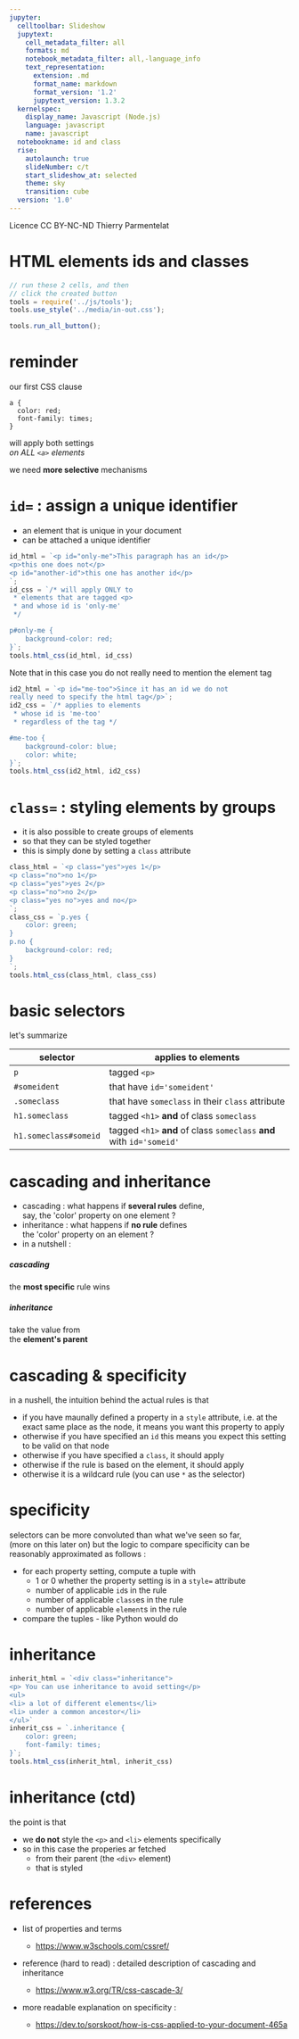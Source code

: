 ```yaml
---
jupyter:
  celltoolbar: Slideshow
  jupytext:
    cell_metadata_filter: all
    formats: md
    notebook_metadata_filter: all,-language_info
    text_representation:
      extension: .md
      format_name: markdown
      format_version: '1.2'
      jupytext_version: 1.3.2
  kernelspec:
    display_name: Javascript (Node.js)
    language: javascript
    name: javascript
  notebookname: id and class
  rise:
    autolaunch: true
    slideNumber: c/t
    start_slideshow_at: selected
    theme: sky
    transition: cube
  version: '1.0'
---
```


<div class="licence">
<span>Licence CC BY-NC-ND</span>
<span>Thierry Parmentelat</span>
</div>

<!-- #region slideshow={"slide_type": ""} -->
# HTML elements ids and classes
<!-- #endregion -->

```javascript
// run these 2 cells, and then 
// click the created button
tools = require('../js/tools');
tools.use_style('../media/in-out.css');
```

```javascript
tools.run_all_button();
```

<!-- #region slideshow={"slide_type": "slide"} -->
# reminder
<!-- #endregion -->

<!-- #region slideshow={"slide_type": ""} cell_style="split" -->
our first CSS clause 

```
a {
  color: red;
  font-family: times;
}
```
<!-- #endregion -->

<!-- #region cell_style="split" slideshow={"slide_type": ""} -->
will apply both settings  
*on ALL `<a>` elements*

we need **more selective** mechanisms

<!-- #endregion -->

<!-- #region slideshow={"slide_type": "slide"} -->
# `id=` : assign a unique identifier

* an element that is unique in your document 
* can be attached a unique identifier
<!-- #endregion -->

```javascript hide_input=true
id_html = `<p id="only-me">This paragraph has an id</p>
<p>this one does not</p>
<p id="another-id">this one has another id</p>
`;
id_css = `/* will apply ONLY to 
 * elements that are tagged <p> 
 * and whose id is 'only-me' 
 */

p#only-me {
    background-color: red;
}`;
tools.html_css(id_html, id_css)
```

<!-- #region slideshow={"slide_type": "slide"} hide_input=true -->
Note that in this case you do not really need to mention the element tag
<!-- #endregion -->

```javascript hide_input=true slideshow={"slide_type": ""}
id2_html = `<p id="me-too">Since it has an id we do not 
really need to specify the html tag</p>`;
id2_css = `/* applies to elements
 * whose id is 'me-too'
 * regardless of the tag */

#me-too {
    background-color: blue;
    color: white;
}`;
tools.html_css(id2_html, id2_css)
```

<!-- #region slideshow={"slide_type": "slide"} -->
# `class=` : styling elements by groups

* it is also possible to create groups of elements
* so that they can be styled together
* this is simply done by setting a `class` attribute 
<!-- #endregion -->

```javascript hide_input=true
class_html = `<p class="yes">yes 1</p>
<p class="no">no 1</p>
<p class="yes">yes 2</p>
<p class="no">no 2</p>
<p class="yes no">yes and no</p>
`;
class_css = `p.yes {
    color: green;
}
p.no {
    background-color: red;
}
`;
tools.html_css(class_html, class_css)
```

<!-- #region slideshow={"slide_type": "slide"} -->
# basic selectors

let's summarize 

| selector | applies to elements |
|----------|------------|
| `p`      |  tagged `<p>` |
| `#someident` | that have `id='someident'` |
| `.someclass` |  that have `someclass` in their `class` attribute |
| `h1.someclass` | tagged `<h1>` **and** of class `someclass` |
| `h1.someclass#someid` | tagged `<h1>` **and** of class `someclass` **and** with `id='someid'` |
<!-- #endregion -->

<!-- #region slideshow={"slide_type": "slide"} -->
# cascading and inheritance

* cascading : what happens if **several rules** define,  
  say, the 'color' property on one element ?
* inheritance : what happens if **no rule** defines  
  the 'color' property on an element ?
* in a nutshell :
<!-- #endregion -->

<!-- #region slideshow={"slide_type": ""} cell_style="split" -->
##### cascading 
the **most specific** rule wins
<!-- #endregion -->

<!-- #region cell_style="split" -->
##### inheritance 
take the value from  
the **element's parent**
<!-- #endregion -->

<!-- #region slideshow={"slide_type": "slide"} -->
# cascading  & specificity

in a nushell, the intuition behind the actual rules is that
* if you have maunally defined a property in a `style` attribute, i.e. at the exact same place as the node, it means you want this property to apply
* otherwise if you have specified an `id` this means you expect this setting to be valid on that node
* otherwise if you have specified a `class`, it should apply
* otherwise if the rule is based on the element, it should apply
* otherwise it is a wildcard rule (you can use `*` as the selector) 

<!-- #endregion -->

<!-- #region slideshow={"slide_type": "slide"} -->
# specificity

selectors can be more convoluted than what we've seen so far,  
(more on this later on) but the logic to compare
specificity can be reasonably approximated as follows :

* for each property setting, compute a tuple with
  * 1 or 0 whether the property setting is in a `style=` attribute
  * number of applicable `id`s in the rule
  * number of applicable `class`es in the rule
  * number of applicable `element`s in the rule
* compare the tuples - like Python would do
<!-- #endregion -->

<!-- #region slideshow={"slide_type": "slide"} -->
# inheritance
<!-- #endregion -->

```javascript cell_style="center" hide_input=true
inherit_html = `<div class="inheritance">
<p> You can use inheritance to avoid setting</p>
<ul>
<li> a lot of different elements</li>
<li> under a common ancestor</li>
</ul>`
inherit_css = `.inheritance {
    color: green;
    font-family: times;
}`;
tools.html_css(inherit_html, inherit_css)
```

<!-- #region slideshow={"slide_type": "slide"} -->
# inheritance (ctd)

the point is that
* we **do not** style the `<p>` and `<li>` elements specifically
* so in this case the properies ar fetched 
  * from their parent (the `<div>` element) 
  * that is styled 
<!-- #endregion -->



<!-- #region slideshow={"slide_type": "slide"} -->
# references
<!-- #endregion -->

* list of properties and terms
  * https://www.w3schools.com/cssref/

* reference (hard to read) : detailed description of cascading and inheritance
  * https://www.w3.org/TR/css-cascade-3/


* more readable explanation on specificity :
  * https://dev.to/sorskoot/how-is-css-applied-to-your-document-465a
